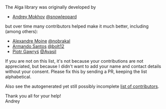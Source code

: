 The Alga library was originally developed by

* [Andrey Mokhov](mailto:andrey.mokhov@gmail.com) [@snowleopard](https://github.com/snowleopard)

but over time many contributors helped make it much better, including (among others):

* [Alexandre Moine](mailto:alexandre@moine.me) [@nobrakal](https://github.com/nobrakal)
* [Armando Santos](mailto:armandoifsantos@gmail.com) [@bolt12](https://github.com/bolt12)
* [Piotr Gawryś](mailto:pgawrys2@gmail.com) [@Avasil](https://github.com/Avasil)

If you are not on this list, it's not because your contributions are not appreciated, but 
because I didn't want to add your name and contact details without your consent. Please fix this
by sending a PR, keeping the list alphabetical.

Also see the autogenerated yet still possibly incomplete
[list of contributors](https://github.com/snowleopard/alga/graphs/contributors).

Thank you all for your help!  
Andrey
